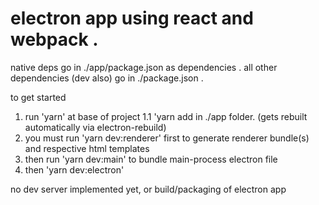 # electron app using react and webpack . 
native deps go in ./app/package.json as dependencies . 
all other dependencies (dev also) go in ./package.json . 
  
  to get started
  1. run 'yarn' at base of project
  1.1 'yarn add <native-dependency> in ./app folder. (gets rebuilt automatically via electron-rebuild)
  2. you must run 'yarn dev:renderer' first to generate renderer bundle(s) and 
  respective html templates
  3. then run 'yarn dev:main' to bundle main-process electron file
  4. then 'yarn dev:electron'

no dev server implemented yet, or build/packaging of electron app
